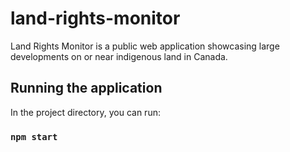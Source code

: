 # land-rights-monitor

Land Rights Monitor is a public web application showcasing large developments on or near indigenous land in Canada.

## Running the application

In the project directory, you can run:

### `npm start`
